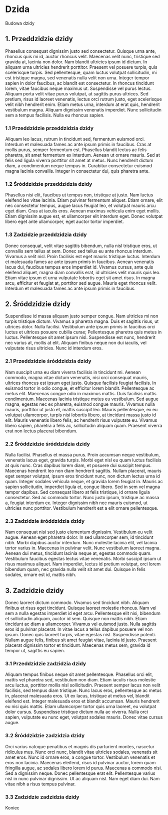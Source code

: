 # Dzida
Budowa dzidy

## 1. Przeddzidzie dzidy

Phasellus consequat dignissim justo sed consectetur. Quisque urna ante, rhoncus quis mi id, auctor rhoncus velit. Maecenas velit nunc, tristique sed gravida at, lacinia non dolor. Nam blandit ultricies ipsum id dictum. In aliquam urna ultricies hendrerit porttitor. Praesent vel posuere turpis, quis scelerisque turpis. Sed pellentesque, quam luctus volutpat sollicitudin, mi est tristique magna, sed venenatis nulla velit non urna. Integer tempor sapien in dolor faucibus, ac blandit est consectetur. In rhoncus tincidunt lorem, vitae faucibus neque maximus ut. Suspendisse vel purus lectus. Aliquam porta velit vitae purus volutpat, at sagittis purus ultrices. Sed pretium, risus id laoreet venenatis, lectus orci rutrum justo, eget scelerisque velit nibh hendrerit enim. Etiam metus urna, interdum at erat quis, hendrerit vestibulum magna. Aliquam dignissim venenatis imperdiet. Nunc sollicitudin sem a tempus facilisis. Nulla eu rhoncus sapien.

### 1.1 Przeddzidzie przeddzidzia dzidy

Aliquam leo lacus, rutrum in tincidunt sed, fermentum euismod orci. Interdum et malesuada fames ac ante ipsum primis in faucibus. Cras at mollis purus, semper fermentum est. Phasellus blandit lectus ac felis pharetra, sit amet fermentum ex interdum. Aenean ut ornare mauris. Sed at felis sed ligula viverra porttitor sit amet at metus. Nunc hendrerit dictum diam, a condimentum neque tempus in. Curabitur consectetur euismod magna lacinia convallis. Integer in consectetur dui, quis pharetra ante.

### 1.2 Śróddzidzie przeddzidzia dzidy

Phasellus nisi elit, faucibus ut tempus non, tristique at justo. Nam luctus eleifend leo vitae lacinia. Etiam pulvinar fermentum aliquet. Etiam ornare, elit nec consectetur tempus, augue lacus feugiat leo, et volutpat mauris arcu eget diam. Cras at iaculis eros. Aenean maximus vehicula enim eget mollis. Etiam dignissim augue est, et ullamcorper elit interdum eget. Donec volutpat libero eget ante ullamcorper, eget auctor tortor imperdiet.

### 1.3 Zadzidzie przeddzidzia dzidy

Donec consequat, velit vitae sagittis bibendum, nulla nisl tristique eros, ut convallis sem tellus at sem. Donec sed tellus eu ante rhoncus interdum. Vivamus a velit nisl. Proin facilisis est eget mauris tristique luctus. Interdum et malesuada fames ac ante ipsum primis in faucibus. Aenean venenatis lacus dui, faucibus tempus eros imperdiet id. Vivamus cursus, ante quis eleifend aliquet, magna diam convallis erat, id ultricies velit mauris quis leo. Etiam vitae ipsum et urna vulputate lobortis eget sit amet risus. In magna arcu, efficitur et feugiat at, porttitor sed augue. Mauris eget rhoncus velit. Interdum et malesuada fames ac ante ipsum primis in faucibus.

## 2. Śróddzidzie dzidy

Suspendisse id massa aliquam justo semper congue. Nam ultricies mi non turpis tristique dictum. Vivamus a pharetra magna. Duis et sagittis risus, ut ultrices dolor. Nulla facilisi. Vestibulum ante ipsum primis in faucibus orci luctus et ultrices posuere cubilia curae; Pellentesque pharetra quis metus in luctus. Pellentesque sit amet ipsum nisl. Suspendisse est nunc, hendrerit nec varius at, mollis at elit. Aliquam finibus neque non dui iaculis, vel vulputate risus ultricies. Nunc id interdum eros.

### 2.1 Przeddzidzie śróddzidzia dzidy

Nam suscipit urna eu diam viverra facilisis in tincidunt mi. Aenean commodo, magna vitae dictum venenatis, nisi orci consequat mauris, ultrices rhoncus est ipsum eget justo. Quisque facilisis feugiat facilisis. In euismod tortor in odio congue, et efficitur lorem blandit. Pellentesque ac metus elit. Maecenas congue odio in maximus mattis. Duis facilisis mattis condimentum. Maecenas lacinia tristique metus eu vestibulum. Sed augue magna, egestas nec ex pharetra, euismod congue mauris. Vivamus nulla mauris, porttitor ut justo et, mattis suscipit leo. Mauris pellentesque, ex eu volutpat ullamcorper, turpis nisi lobortis libero, at tincidunt massa justo id elit. Mauris venenatis libero felis, ac hendrerit risus vulputate eu. Vivamus libero sapien, pharetra a felis ac, sollicitudin aliquam quam. Praesent viverra erat non lectus placerat bibendum.

### 2.2 Śróddzidzie śróddzidzia dzidy

Nulla facilisi. Phasellus et massa purus. Proin accumsan neque vestibulum, venenatis lacus eget, gravida turpis. Morbi eget nisl eu quam luctus facilisis at quis nunc. Cras dapibus lorem diam, et posuere dui suscipit tempus. Maecenas hendrerit leo non diam hendrerit sagittis. Nullam placerat, mauris eget semper volutpat, ipsum eros tincidunt nunc, non dictum lectus urna id quam. Integer sodales vehicula neque, et gravida lorem feugiat in. Mauris ac sapien sollicitudin, imperdiet ligula et, congue libero. Sed in sem vel magna tempor dapibus. Sed consequat libero at felis tristique, id ornare ligula consectetur. Sed ac commodo tortor. Nunc justo ipsum, tristique ac massa a, feugiat interdum ex. Integer dignissim nibh nec mauris euismod, ut ultricies nunc porttitor. Vestibulum hendrerit est a elit ornare pellentesque.

### 2.3 Zadzidzie śróddzidzia dzidy

Nam consequat nisi sed justo elementum dignissim. Vestibulum eu velit augue. Aenean eget pharetra dolor. In sed ullamcorper sem, id tincidunt nibh. Morbi dapibus auctor interdum. Nunc molestie lacinia elit, vel lacinia tortor varius in. Maecenas in pulvinar velit. Nunc vestibulum laoreet magna. Aenean dui metus, tincidunt lacinia neque at, egestas commodo quam. Vestibulum faucibus egestas lectus vitae venenatis. Morbi suscipit ipsum ut risus maximus aliquet. Nam imperdiet, lectus id pretium volutpat, orci lorem bibendum quam, nec gravida nulla velit sit amet dui. Quisque in felis sodales, ornare est id, mattis nibh.

## 3. Zadzidzie dzidy

Donec laoreet dictum commodo. Vivamus sed tincidunt nibh. Aliquam finibus et risus eget tincidunt. Quisque laoreet molestie rhoncus. Nam vel sem a nulla egestas imperdiet id eget arcu. Pellentesque elit nisi, bibendum et sollicitudin aliquam, auctor id sem. Quisque non mattis nibh. Etiam tincidunt ac diam a ullamcorper. Vivamus vel euismod justo. Nulla sagittis eros id pulvinar placerat. In vitae lacus a tellus dapibus posuere vel non ipsum. Donec quis laoreet turpis, vitae egestas nisl. Suspendisse potenti. Nullam augue felis, finibus sit amet feugiat vitae, lacinia id justo. Praesent placerat dignissim tortor et tincidunt. Maecenas metus sem, gravida id tempor ut, sagittis eu sapien.

### 3.1 Przeddzidzie zadzidzia dzidy

Aliquam tempus finibus neque sit amet pellentesque. Phasellus orci elit, mattis vel pharetra sed, vestibulum non diam. Etiam iaculis risus molestie arcu luctus, porttitor mollis nisl sollicitudin. Praesent semper lacus non velit facilisis, sed tempus diam tristique. Nunc lacus eros, pellentesque ac metus in, placerat malesuada eros. Ut ex lacus, tristique at metus vel, blandit eleifend est. Integer malesuada eros et blandit accumsan. Mauris hendrerit eu nisi quis mattis. Etiam ullamcorper tortor quis urna laoreet, eu volutpat dolor cursus. Suspendisse tristique dictum nulla ac viverra. Nulla orci sapien, vulputate eu nunc eget, volutpat sodales mauris. Donec vitae cursus augue.

### 3.2 Śróddzidzie zadzidzia dzidy

Orci varius natoque penatibus et magnis dis parturient montes, nascetur ridiculus mus. Nunc orci nunc, blandit vitae ultricies sodales, venenatis sit amet eros. Nunc id ornare eros, a congue tortor. Vestibulum venenatis et eros non lacinia. Maecenas eleifend, risus id pulvinar auctor, lorem quam fringilla augue, ac sodales libero lorem id purus. Maecenas a commodo nisi. Sed a dignissim neque. Donec pellentesque erat elit. Pellentesque varius nisl in nunc pulvinar dignissim. Ut ac aliquam nisl. Nam eget diam dui. Nam vitae nibh a risus tempus pulvinar. 

### 3.3 Zadzidzie zadzidzia dzidy

Koniec
